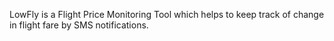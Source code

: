 LowFly is a Flight Price Monitoring Tool which helps to keep track of change in flight fare by SMS notifications.